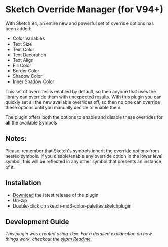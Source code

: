 # Sketch Override Manager (for V94+)

With Sketch 94, an entire new and powerful set of override options has been added:

-   Color Variables
-   Text Size
-   Text Color
-   Text Decoration
-   Text Align
-   Fill Color
-   Border Color
-   Shadow Color
-   Inner Shadow Color

This set of overrides is enabled by default, so then anyone that uses the library can override them with unexpected results.
With this plugin you can quickly set all the new available overrides off, so then no one can override these options until you manually decide to enable them.

The plugin offers both the options to enable and disable these overrides for **all** the available Symbols

## Notes:

Please, remember that Sketch's symbols inherit the override options from nested symbols. If you disable/enable any override option in the lower level symbol, this will be reflected in any other symbol that presents an instance of it.

## Installation

-   [Download](../../releases/latest/download/sketch-overrides-manager.sketchplugin.zip) the latest release of the plugin
-   Un-zip
-   Double-click on sketch-md3-color-palettes.sketchplugin

## Development Guide

_This plugin was created using `skpm`. For a detailed explanation on how things work, checkout the [skpm Readme](https://github.com/skpm/skpm/blob/master/README.md)._
